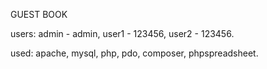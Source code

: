GUEST BOOK

users:
admin - admin,
user1 - 123456,
user2 - 123456.

used:
apache,
mysql,
php,
pdo,
composer,
phpspreadsheet.
